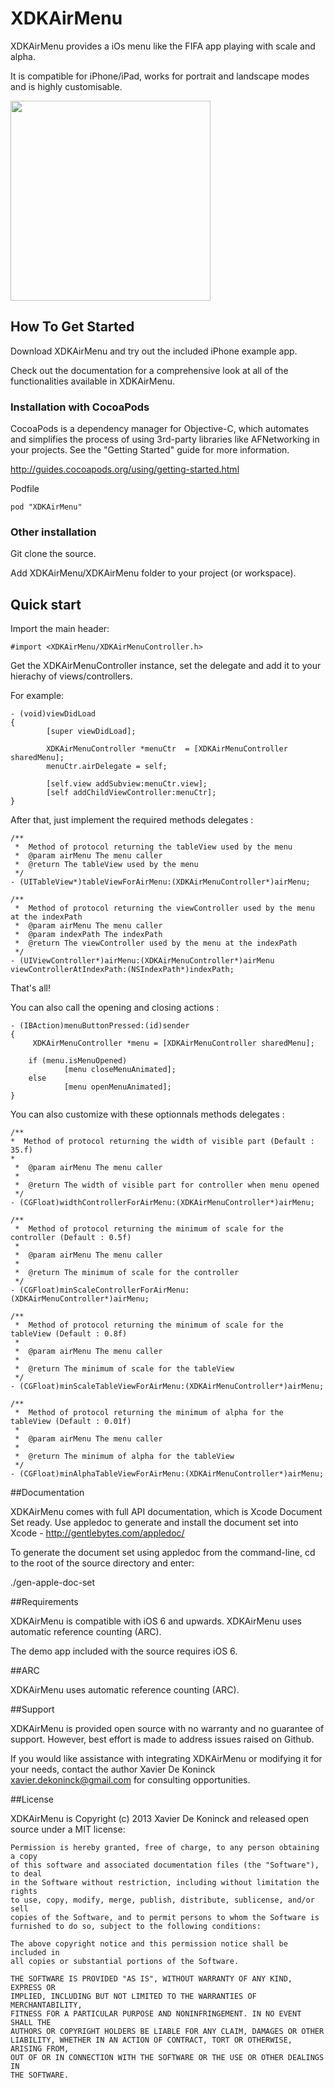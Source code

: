 XDKAirMenu
==========

XDKAirMenu provides a iOs menu like the FIFA app playing with scale and alpha.

It is compatible for iPhone/iPad, works for portrait and landscape modes and is highly customisable.


<img src="img.gif" width='320'/>

## How To Get Started

Download XDKAirMenu and try out the included iPhone example app.

Check out the documentation for a comprehensive look at all of the functionalities available in XDKAirMenu.

### Installation with CocoaPods

CocoaPods is a dependency manager for Objective-C, which automates and simplifies the process of using 3rd-party libraries like AFNetworking in your projects. See the "Getting Started" guide for more information.

http://guides.cocoapods.org/using/getting-started.html

Podfile

	pod "XDKAirMenu"

### Other installation

Git clone the source.

Add XDKAirMenu/XDKAirMenu folder to your project (or workspace).

## Quick start

Import the main header:

	#import <XDKAirMenu/XDKAirMenuController.h> 

Get the XDKAirMenuController instance, set the delegate and add it to your hierachy of views/controllers.

 For example:

	- (void)viewDidLoad
	{
    		[super viewDidLoad];
    
        	XDKAirMenuController *menuCtr  = [XDKAirMenuController sharedMenu];
    		menuCtr.airDelegate = self;

    		[self.view addSubview:menuCtr.view];
    		[self addChildViewController:menuCtr];
	}

After that, just implement the required methods delegates : 

	/**
	 *  Method of protocol returning the tableView used by the menu
	 *  @param airMenu The menu caller
	 *  @return The tableView used by the menu
	 */
	- (UITableView*)tableViewForAirMenu:(XDKAirMenuController*)airMenu;

	/**
	 *  Method of protocol returning the viewController used by the menu at the indexPath
	 *  @param airMenu The menu caller
	 *  @param indexPath The indexPath
	 *  @return The viewController used by the menu at the indexPath
	 */
	- (UIViewController*)airMenu:(XDKAirMenuController*)airMenu viewControllerAtIndexPath:(NSIndexPath*)indexPath;

That's all!

You can also call the opening and closing actions :

	- (IBAction)menuButtonPressed:(id)sender
	{
   		 XDKAirMenuController *menu = [XDKAirMenuController sharedMenu];
    
    	if (menu.isMenuOpened)
      	  		[menu closeMenuAnimated];
   		else
        		[menu openMenuAnimated];
	}

You can also customize with these optionnals methods delegates :

	/**
 	*  Method of protocol returning the width of visible part (Default : 35.f)
 	*
	 *  @param airMenu The menu caller
	 *
	 *  @return The width of visible part for controller when menu opened
	 */
	- (CGFloat)widthControllerForAirMenu:(XDKAirMenuController*)airMenu;

	/**
	 *  Method of protocol returning the minimum of scale for the controller (Default : 0.5f)
	 *
	 *  @param airMenu The menu caller
	 *
	 *  @return The minimum of scale for the controller
	 */
	- (CGFloat)minScaleControllerForAirMenu:(XDKAirMenuController*)airMenu;

	/**
	 *  Method of protocol returning the minimum of scale for the tableView (Default : 0.8f)
	 *
	 *  @param airMenu The menu caller
	 *
	 *  @return The minimum of scale for the tableView
	 */
	- (CGFloat)minScaleTableViewForAirMenu:(XDKAirMenuController*)airMenu;

	/**
	 *  Method of protocol returning the minimum of alpha for the tableView (Default : 0.01f)
	 *
	 *  @param airMenu The menu caller
	 *
	 *  @return The minimum of alpha for the tableView
	 */
	- (CGFloat)minAlphaTableViewForAirMenu:(XDKAirMenuController*)airMenu;


##Documentation

XDKAirMenu comes with full API documentation, which is Xcode Document Set ready. Use appledoc to generate and install the document set into Xcode - http://gentlebytes.com/appledoc/

To generate the document set using appledoc from the command-line, cd to the root of the source directory and enter:

./gen-apple-doc-set

##Requirements

XDKAirMenu is compatible with iOS 6 and upwards. XDKAirMenu uses automatic reference counting (ARC).

The demo app included with the source requires iOS 6.

##ARC

XDKAirMenu uses automatic reference counting (ARC).

##Support

XDKAirMenu is provided open source with no warranty and no guarantee of support. However, best effort is made to address issues raised on Github.

If you would like assistance with integrating XDKAirMenu or modifying it for your needs, contact the author Xavier De Koninck xavier.dekoninck@gmail.com for consulting opportunities.

##License

XDKAirMenu is Copyright (c) 2013 Xavier De Koninck and released open source under a MIT license:

	Permission is hereby granted, free of charge, to any person obtaining a copy
	of this software and associated documentation files (the "Software"), to deal
	in the Software without restriction, including without limitation the rights
	to use, copy, modify, merge, publish, distribute, sublicense, and/or sell
	copies of the Software, and to permit persons to whom the Software is
	furnished to do so, subject to the following conditions:

	The above copyright notice and this permission notice shall be included in
	all copies or substantial portions of the Software.

	THE SOFTWARE IS PROVIDED "AS IS", WITHOUT WARRANTY OF ANY KIND, EXPRESS OR
	IMPLIED, INCLUDING BUT NOT LIMITED TO THE WARRANTIES OF MERCHANTABILITY,
	FITNESS FOR A PARTICULAR PURPOSE AND NONINFRINGEMENT. IN NO EVENT SHALL THE
	AUTHORS OR COPYRIGHT HOLDERS BE LIABLE FOR ANY CLAIM, DAMAGES OR OTHER
	LIABILITY, WHETHER IN AN ACTION OF CONTRACT, TORT OR OTHERWISE, ARISING FROM,
	OUT OF OR IN CONNECTION WITH THE SOFTWARE OR THE USE OR OTHER DEALINGS IN
	THE SOFTWARE.


